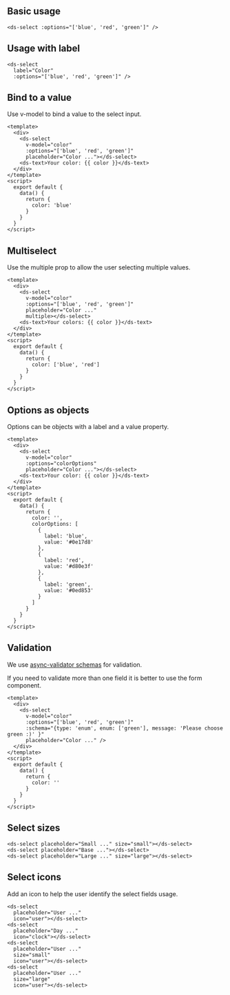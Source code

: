 ## Basic usage

```
<ds-select :options="['blue', 'red', 'green']" />
```

## Usage with label

```
<ds-select
  label="Color"
  :options="['blue', 'red', 'green']" />
```

## Bind to a value

Use v-model to bind a value to the select input.

```
<template>
  <div>
    <ds-select
      v-model="color"
      :options="['blue', 'red', 'green']"
      placeholder="Color ..."></ds-select>
    <ds-text>Your color: {{ color }}</ds-text>
  </div>
</template>
<script>
  export default {
    data() {
      return {
        color: 'blue'
      }
    }
  }
</script>
```

## Multiselect

Use the multiple prop to allow the user selecting multiple values.

```
<template>
  <div>
    <ds-select
      v-model="color"
      :options="['blue', 'red', 'green']"
      placeholder="Color ..."
      multiple></ds-select>
    <ds-text>Your colors: {{ color }}</ds-text>
  </div>
</template>
<script>
  export default {
    data() {
      return {
        color: ['blue', 'red']
      }
    }
  }
</script>
```

## Options as objects

Options can be objects with a label and a value property.

```
<template>
  <div>
    <ds-select
      v-model="color"
      :options="colorOptions"
      placeholder="Color ..."></ds-select>
    <ds-text>Your color: {{ color }}</ds-text>
  </div>
</template>
<script>
  export default {
    data() {
      return {
        color: '',
        colorOptions: [
          {
            label: 'blue',
            value: '#0e17d8'
          },
          {
            label: 'red',
            value: '#d80e3f'
          },
          {
            label: 'green',
            value: '#0ed853'
          }
        ]
      }
    }
  }
</script>
```

## Validation

We use <a href="https://github.com/yiminghe/async-validator" targe="_blank">async-validator schemas</a> for validation.

If you need to validate more than one field it is better to use the form component.

```
<template>
  <div>
    <ds-select
      v-model="color"
      :options="['blue', 'red', 'green']"
      :schema="{type: 'enum', enum: ['green'], message: 'Please choose green :)' }"
      placeholder="Color ..." />
  </div>
</template>
<script>
  export default {
    data() {
      return {
        color: ''
      }
    }
  }
</script>
```

## Select sizes

```
<ds-select placeholder="Small ..." size="small"></ds-select>
<ds-select placeholder="Base ..."></ds-select>
<ds-select placeholder="Large ..." size="large"></ds-select>
```

## Select icons

Add an icon to help the user identify the select fields usage.

```
<ds-select
  placeholder="User ..."
  icon="user"></ds-select>
<ds-select
  placeholder="Day ..."
  icon="clock"></ds-select>
<ds-select
  placeholder="User ..."
  size="small"
  icon="user"></ds-select>
<ds-select
  placeholder="User ..."
  size="large"
  icon="user"></ds-select>
```